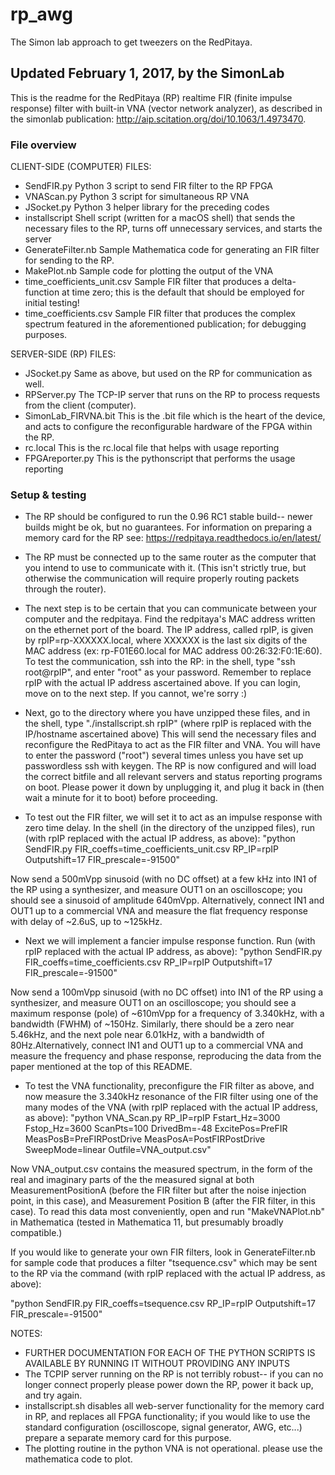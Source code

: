 # rp_awg
The Simon lab approach to get tweezers on the RedPitaya.


## Updated February 1, 2017, by the SimonLab
This is the readme for the RedPitaya (RP) realtime FIR (finite impulse response) filter with built-in VNA (vector network analyzer), as described in the simonlab publication: http://aip.scitation.org/doi/10.1063/1.4973470.

### File overview

CLIENT-SIDE (COMPUTER) FILES:
- SendFIR.py                  Python 3 script to send  FIR filter to the RP FPGA
- VNAScan.py                  Python 3 script for simultaneous RP VNA
- JSocket.py                  Python 3 helper library for the preceding codes
- installscript               Shell script (written for a macOS shell) that sends the necessary files to the RP, turns off unnecessary services, and starts the server
- GenerateFilter.nb           Sample Mathematica code for generating an FIR filter for sending to the RP.
- MakePlot.nb                 Sample code for plotting the output of the VNA
- time_coefficients_unit.csv  Sample FIR filter that produces a delta-function at time zero; this is the default that should be employed for initial testing!
- time_coefficients.csv       Sample FIR filter that produces the complex spectrum featured in the aforementioned publication; for debugging purposes.

SERVER-SIDE (RP) FILES:
- JSocket.py                  Same as above, but used on the RP for communication as well.
- RPServer.py                 The TCP-IP server that runs on the RP to process requests from the client (computer).
- SimonLab_FIRVNA.bit         This is the .bit file which is the heart of the device, and acts to configure the reconfigurable hardware of the FPGA within the RP.
- rc.local                    This is the rc.local file that helps with usage reporting
- FPGAreporter.py             This is the pythonscript that performs the usage reporting


### Setup & testing
- The RP should be configured to run the 0.96 RC1 stable build-- newer builds might be ok, but no guarantees. For information on preparing a memory card for the RP see: https://redpitaya.readthedocs.io/en/latest/

- The RP must be connected up to the same router as the computer that you intend to use to communicate with it. (This isn't strictly true, but otherwise the communication will require properly routing packets through the router).

- The next step is to be certain that you can communicate between your computer and the redpitaya. Find the redpitaya's MAC address written on the ethernet port of the board. The IP address, called rpIP, is given by rpIP=rp-XXXXXX.local, where XXXXXX is the last six digits of the MAC address (ex: rp-F01E60.local for MAC address 00:26:32:F0:1E:60). To test the communication, ssh into the RP: in the shell, type "ssh root@rpIP", and enter "root" as your password. Remember to replace rpIP with the actual IP address ascertained above. If you can login, move on to the next step. If you cannot, we're sorry :)

- Next, go to the directory where you have unzipped these files, and in the shell, type "./installscript.sh rpIP" (where rpIP is replaced with the IP/hostname ascertained above) This will send the necessary files and reconfigure the RedPitaya to act as the FIR filter and VNA. You will have to enter the password ("root") several times unless you have set up passwordless ssh with keygen. The RP is now configured and will load the correct bitfile and all relevant servers and status reporting programs on boot. Please power it down by unplugging it, and plug it back in (then wait a minute for it to boot) before proceeding.

- To test out the FIR filter, we will set it to act as an impulse response with zero time delay. In the shell (in the directory of the unzipped files), run (with rpIP replaced with the actual IP address, as above):
"python SendFIR.py FIR_coeffs=time_coefficients_unit.csv RP_IP=rpIP Outputshift=17 FIR_prescale=-91500"

Now send a 500mVpp sinusoid (with no DC offset) at a few kHz into IN1 of the RP using a synthesizer, and measure OUT1 on an oscilloscope; you should see a sinusoid of amplitude 640mVpp. Alternatively, connect IN1 and OUT1 up to a commercial VNA and measure the flat frequency response with delay of ~2.6uS, up to ~125kHz.

- Next we will implement a fancier impulse response function. Run (with rpIP replaced with the actual IP address, as above):
"python SendFIR.py FIR_coeffs=time_coefficients.csv RP_IP=rpIP Outputshift=17 FIR_prescale=-91500"

Now send a 100mVpp sinusoid (with no DC offset) into IN1 of the RP using a synthesizer, and measure OUT1 on an oscilloscope; you should see a maximum response (pole) of ~610mVpp for a frequency of 3.340kHz, with a bandwidth (FWHM) of ~150Hz. Similarly, there should be a zero near 5.46kHz, and the next pole near 6.01kHz, with a bandwidth of 80Hz.Alternatively, connect IN1 and OUT1 up to a commercial VNA and measure the frequency and phase response, reproducing the data from the paper mentioned at the top of this README.


- To test the VNA functionality, preconfigure the FIR filter as above, and now measure the 3.340kHz resonance of the FIR filter using one of the many modes of the VNA (with rpIP replaced with the actual IP address, as above):
"python VNA_Scan.py RP_IP=rpIP Fstart_Hz=3000 Fstop_Hz=3600 ScanPts=100 DrivedBm=-48 ExcitePos=PreFIR MeasPosB=PreFIRPostDrive MeasPosA=PostFIRPostDrive SweepMode=linear Outfile=VNA_output.csv"

Now VNA_output.csv contains the measured spectrum, in the form of the real and imaginary parts of the the measured signal at both MeasurementPositionA (before the FIR filter but after the noise injection point, in this case), and Measurement Position B (after the FIR filter, in this case). To read this data most conveniently, open and run "MakeVNAPlot.nb" in Mathematica (tested in Mathematica 11, but presumably broadly compatible.)

If you would like to generate your own FIR filters, look in GenerateFilter.nb for sample code that produces a filter "tsequence.csv" which may be sent to the RP via the command (with rpIP replaced with the actual IP address, as above):

"python SendFIR.py FIR_coeffs=tsequence.csv RP_IP=rpIP Outputshift=17 FIR_prescale=-91500"

NOTES:
- FURTHER DOCUMENTATION FOR EACH OF THE PYTHON SCRIPTS IS AVAILABLE BY RUNNING IT WITHOUT PROVIDING ANY INPUTS
- The TCPIP server running on the RP is not terribly robust-- if you can no longer connect properly please power down the RP, power it back up, and try again.
- installscript.sh disables all web-server functionality for the memory card in RP, and replaces all FPGA functionality; if you would like to use the standard configuration (oscilloscope, signal generator, AWG, etc...) prepare a separate memory card for this purpose.
- The plotting routine in the python VNA is not operational. please use the mathematica code to plot.
